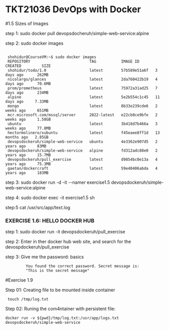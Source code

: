 # TKT21036  DevOps with Docker

#1.5 Sizes of Images

step 1: sudo docker pull devopsdocheruh/simple-web-service:alpine

step 2: sudo docker images
```

 shohidur@CourseVM:~$ sudo docker images
 REPOSITORY                          TAG           IMAGE ID       CREATED         SIZE
 shohidur/todo/1.0                   latest        57b589e51a6f   3 days ago      262MB
 nicolargo/glances                   latest        2da760422b19   4 days ago      70.6MB
 prom/prometheus                     latest        75972a31ad25   7 days ago      234MB
 alpine                              latest        5e2b554c1c45   11 days ago     7.33MB
 mongo                               latest        8b33e239cde6   2 weeks ago     651MB
 mcr.microsoft.com/mssql/server      2022-latest   e22cb0ce9bfe   2 weeks ago     1.58GB
 ubuntu                              latest        3b418d7b466a   3 weeks ago     77.8MB
 hectormolinero/xubuntu              latest        f45eaee8ff1d   13 months ago   2.85GB
 devopsdockeruh/simple-web-service   ubuntu        4e3362e907d5   2 years ago     83MB
 devopsdockeruh/simple-web-service   alpine        fd312adc88e0   2 years ago     15.7MB
 devopsdockeruh/pull_exercise        latest        d9854bc0e13a   4 years ago     75.3MB
 gaetan/dockercraft                  latest        59e40406abda   4 years ago     183MB
 ```


step 3: sudo docker run -d -it --namer exercise1.5 devopsdockeruh/simple-web-service:alpine

step 4: sudo docker exec -it exercise1.5 sh

step:5 cat /usr/src/app/text.log

### EXERCISE 1.6: HELLO DOCKER HUB

 step 1: sudo docker run -it devopsdockeruh/pull_exercise

 step 2: Enter in ther docker hub web site, and search for the devospdockeruh/pull_exercise

 step 3: Give me the password: basics
 
```
         You found the correct password. Secret message is:
         "This is the secret message"
```

#Exercise 1.9 

Step 01: Creating file to be mounted inside container

```
 touch /tmp/log.txt
```
Step 02: Runing the com4ntainer with persistent file:

```
docker run -v ${pwd}/tmp/log.txt:/usr/app/logs.txt devopsdockeruh/simple-web-service
```

